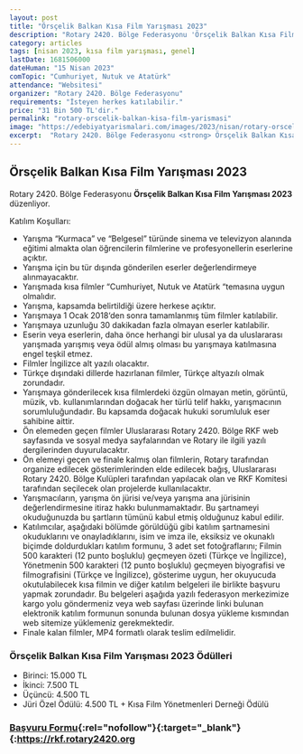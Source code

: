 ```yaml
---
layout: post
title: "Örsçelik Balkan Kısa Film Yarışması 2023"
description: "Rotary 2420. Bölge Federasyonu 'Örsçelik Balkan Kısa Film Yarışması 2023' düzenliyor."
category: articles
tags: [nisan 2023, kısa film yarışması, genel]
lastDate: 1681506000
dateHuman: "15 Nisan 2023"
comTopic: "Cumhuriyet, Nutuk ve Atatürk"
attendance: "Websitesi"
organizer: "Rotary 2420. Bölge Federasyonu"
requirements: "İsteyen herkes katılabilir."
price: "31 Bin 500 TL'dir."
permalink: "rotary-orscelik-balkan-kisa-film-yarismasi"
image: "https://edebiyatyarismalari.com/images/2023/nisan/rotary-orscelik-balkan-kisa-film-yarismasi.jpg"
excerpt:  "Rotary 2420. Bölge Federasyonu <strong> Örsçelik Balkan Kısa Film Yarışması 2023 </strong> düzenliyor."
---
```


## Örsçelik Balkan Kısa Film Yarışması 2023
Rotary 2420. Bölge Federasyonu **Örsçelik Balkan Kısa Film Yarışması 2023** düzenliyor.  

Katılım Koşulları:
- Yarışma “Kurmaca” ve “Belgesel” türünde sinema ve televizyon alanında eğitimi almakta olan öğrencilerin filmlerine ve profesyonellerin eserlerine açıktır.
- Yarışma için bu tür dışında gönderilen eserler değerlendirmeye alınmayacaktır.
- Yarışmada kısa filmler “Cumhuriyet, Nutuk ve Atatürk “temasına uygun olmalıdır.
- Yarışma, kapsamda belirtildiği üzere herkese açıktır.
- Yarışmaya 1 Ocak 2018‘den sonra tamamlanmış tüm filmler katılabilir.
- Yarışmaya uzunluğu 30 dakikadan fazla olmayan eserler katılabilir.
- Eserin veya eserlerin, daha önce herhangi bir ulusal ya da uluslararası yarışmada yarışmış veya ödül almış olması bu yarışmaya katılmasına engel teşkil etmez.
- Filmler İngilizce alt yazılı olacaktır.
- Türkçe dışındaki dillerde hazırlanan filmler, Türkçe altyazılı olmak zorundadır.
- Yarışmaya gönderilecek kısa filmlerdeki özgün olmayan metin, görüntü, müzik, vb. kullanımlarından doğacak her türlü telif hakkı, yarışmacının sorumluluğundadır. Bu kapsamda doğacak hukuki sorumluluk eser sahibine aittir.
- Ön elemeden geçen filmler Uluslararası Rotary 2420. Bölge RKF web sayfasında ve sosyal medya sayfalarından ve Rotary ile ilgili yazılı dergilerinden duyurulacaktır.
- Ön elemeyi geçen ve finale kalmış olan filmlerin, Rotary tarafından organize edilecek gösterimlerinden elde edilecek bağış, Uluslararası Rotary 2420. Bölge Kulüpleri tarafından yapılacak olan ve RKF Komitesi tarafından seçilecek olan projelerde kullanılacaktır.
- Yarışmacıların, yarışma ön jürisi ve/veya yarışma ana jürisinin değerlendirmesine itiraz hakkı bulunmamaktadır. Bu şartnameyi okuduğunuzda bu şartların tümünü kabul etmiş olduğunuz kabul edilir.
- Katılımcılar, aşağıdaki bölümde görüldüğü gibi katılım şartnamesini okuduklarını ve onayladıklarını, isim ve imza ile, eksiksiz ve okunaklı biçimde doldurdukları katılım formunu, 3 adet set fotoğraflarını; Filmin 500 karakteri (12 punto boşluklu) geçmeyen özeti (Türkçe ve İngilizce), Yönetmenin 500 karakteri (12 punto boşluklu) geçmeyen biyografisi ve filmografisini (Türkçe ve İngilizce), gösterime uygun, her okuyucuda okutulabilecek kısa filmin ve diğer katılım belgeleri ile birlikte başvuru yapmak zorundadır. Bu belgeleri aşağıda yazılı federasyon merkezimize kargo yolu göndermeniz veya web sayfası üzerinde linki bulunan elektronik katılım formunun sonunda bulunan dosya yükleme kısmından web sitemize yüklemeniz gerekmektedir.
- Finale kalan filmler, MP4 formatlı olarak teslim edilmelidir.


### Örsçelik Balkan Kısa Film Yarışması 2023 Ödülleri
- Birinci: 15.000 TL
- İkinci: 7.500 TL
- Üçüncü: 4.500 TL
- Jüri Özel Ödülü: 4.500 TL + Kısa Film Yönetmenleri Derneği Ödülü


### [Başvuru Formu](https://rkf.rotary2420.org/?ref=edebiyatyarismalari.com){:rel="nofollow"}{:target="_blank"}{:https://rkf.rotary2420.org
